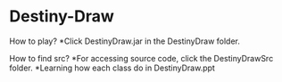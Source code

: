 # Destiny-Draw

How to play?
*Click DestinyDraw.jar in the DestinyDraw folder.

How to find src?
*For accessing source code, click the DestinyDrawSrc folder.
*Learning how each class do in DestinyDraw.ppt
